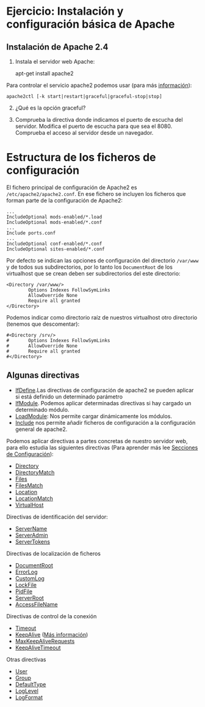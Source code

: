 # Ejercicio: Instalación y configuración básica de Apache

## Instalación de Apache 2.4


1. Instala el servidor web Apache:

	apt-get install apache2

Para controlar el servicio apache2 podemos usar (para más [información](http://httpd.apache.org/docs/2.4/es/stopping.html)):

    apache2ctl [-k start|restart|graceful|graceful-stop|stop]

2. ¿Qué es la opción graceful?

3. Comprueba la directiva donde indicamos el puerto de escucha del servidor. Modifica el puerto de escucha para que sea el 8080. Comprueba el acceso al servidor desde un navegador.

# Estructura de los ficheros de configuración

El fichero principal de configuración de Apache2 es `/etc/apache2/apache2.conf`. En ese fichero se incluyen los ficheros que forman parte de la configuración de Apache2:

	...
	IncludeOptional mods-enabled/*.load
	IncludeOptional mods-enabled/*.conf
	...
	Include ports.conf
	...
	IncludeOptional conf-enabled/*.conf
	IncludeOptional sites-enabled/*.conf

Por defecto se indican las opciones de configuración del directorio `/var/www` y de todos sus subdirectorios, por lo tanto los `DocumentRoot` de los virtualhost que se crean deben ser subdirectorios del este directorio:

	<Directory /var/www/>
	        Options Indexes FollowSymLinks
	        AllowOverride None
	        Require all granted
	</Directory>

Podemos indicar como directorio raíz de nuestros virtualhost otro directorio (tenemos que descomentar):

	#<Directory /srv/>
	#       Options Indexes FollowSymLinks
	#       AllowOverride None
	#       Require all granted
	#</Directory>


## Algunas directivas

* [IfDefine](http://httpd.apache.org/docs/2.4/mod/core.html#ifdefine).Las directivas de configuración de apache2 se pueden aplicar si está definido un determinado parámetro
* [IfModule](http://httpd.apache.org/docs/2.4/mod/core.html#ifmodule). Podemos aplicar determinadas directivas si hay cargado un determinado módulo.
* [LoadModule](http://httpd.apache.org/docs/2.4/mod/mod_so.html#loadmodule): Nos permite cargar dinámicamente los módulos.
* [Include](http://httpd.apache.org/docs/2.4/mod/core.html#include) nos permite añadir ficheros de configuración a la configuración general de apache2. 

Podemos aplicar directivas a partes concretas de nuestro servidor web, para ello estudia las siguientes directivas (Para aprender más lee [Secciones de Configuración](http://httpd.apache.org/docs/2.4/sections.html)):

* [Directory](http://httpd.apache.org/docs/2.4/mod/core.html#directory)
* [DirectoryMatch](http://httpd.apache.org/docs/2.4/mod/core.html#directorymatch)
* [Files](http://httpd.apache.org/docs/2.4/mod/core.html#files)
* [FilesMatch](http://httpd.apache.org/docs/2.4/mod/core.html#filesmatch)
* [Location](http://httpd.apache.org/docs/2.4/mod/core.html#location)
* [LocationMatch](http://httpd.apache.org/docs/2.4/mod/core.html#locationmatch)
* [VirtualHost](http://httpd.apache.org/docs/2.4/mod/core.html#virtualhost)

Directivas de identificación del servidor:

* [ServerName](http://httpd.apache.org/docs/2.4/mod/core.html#servername)
* [ServerAdmin](http://httpd.apache.org/docs/2.4/mod/core.html#serveradmin)
* [ServerTokens](http://httpd.apache.org/docs/2.4/mod/core.html#usecanonicalname)

Directivas de localización de ficheros

* [DocumentRoot](http://httpd.apache.org/docs/2.4/mod/core.html#documentroot)
* [ErrorLog](http://httpd.apache.org/docs/2.4/mod/core.html#errorlog)
* [CustomLog](http://httpd.apache.org/docs/2.4/mod/mod_log_config.html#customlog)
* [LockFile](http://httpd.apache.org/docs/2.4/mod/mpm_common.html#lockfile)
* [PidFile](http://httpd.apache.org/docs/2.4/mod/mpm_common.html#pidfile)
* [ServerRoot](http://httpd.apache.org/docs/2.4/mod/core.html#serverroot)
* [AccessFileName](http://httpd.apache.org/docs/2.4/mod/core.html#accessfilename)

Directivas de control de la conexión

* [Timeout](http://httpd.apache.org/docs/2.4/mod/core.html#timeout)
* [KeepAlive](http://httpd.apache.org/docs/2.4/mod/core.html#keepalive) ([Más información](http://systemadmin.es/2011/08/conexiones-con-keepalive-en-http1-0))
* [MaxKeepAliveRequests](http://httpd.apache.org/docs/2.4/mod/core.html#maxkeepaliverequests)
* [KeepAliveTimeout](http://httpd.apache.org/docs/2.4/mod/core.html#keepalivetimeout)

Otras directivas

* [User](http://httpd.apache.org/docs/2.4/mod/mpm_common.html#user)
* [Group](http://httpd.apache.org/docs/2.4/mod/mpm_common.html#group)
* [DefaultType](http://httpd.apache.org/docs/2.4/mod/core.html#defaulttype)
* [LogLevel](http://httpd.apache.org/docs/2.4/mod/core.html#loglevel)
* [LogFormat](http://httpd.apache.org/docs/2.4/mod/mod_log_config.html#logformat)
